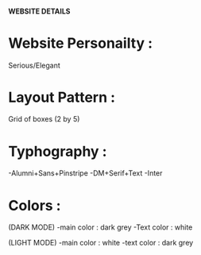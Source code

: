 #### WEBSITE DETAILS

# Website Personailty :

Serious/Elegant

# Layout Pattern :

Grid of boxes (2 by 5)

# Typhography :

-Alumni+Sans+Pinstripe
-DM+Serif+Text
-Inter

# Colors :

(DARK MODE)
-main color : dark grey
-Text color : white

(LIGHT MODE)
-main color : white
-text color : dark grey

